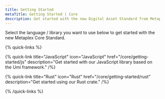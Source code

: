 ```yaml
---
title: Getting Started
metaTitle: Getting Started | Core
description: Get started with the new Digital Asset Standard from Metaplex, Core. Core provides a simplicity first approach to NFTs and Digital Assets on the Solana blockchain.
---
```


Select the language / library you want to use below to get started with the new Metaplex Core Standard.

{% quick-links %}

{% quick-link title="JavaScript" icon="JavaScript" href="/core/getting-started/js" description="Get started with our JavaScript library based on the Umi framework." /%}

{% quick-link title="Rust" icon="Rust" href="/core/getting-started/rust" description="Get started using our Rust crate." /%}

{% /quick-links %}
